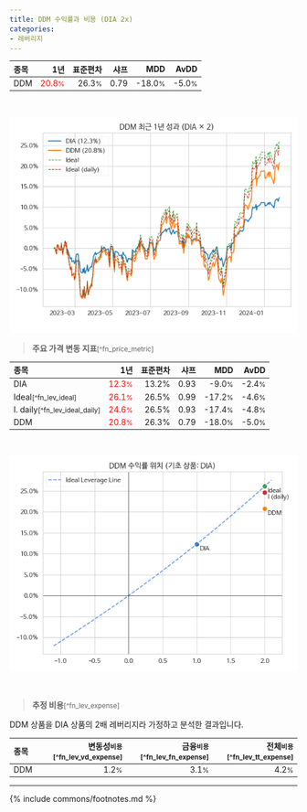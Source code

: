 ```yaml
---
title: DDM 수익률과 비용 (DIA 2x)
categories:
- 레버리지
---
```


| **종목** | **1년** | **표준편차** | **샤프** | **MDD** | **AvDD** |
| :------------ | ------: | -----------: | -------: | ------: | -------: |
| DDM | <span style="color: red">20.8<small>%</small></span> | 26.3<small>%</small> | 0.79 | -18.0<small>%</small> | -5.0<small>%</small> |

<!-- more -->

<br>

![DDM](/lev/images/ddm.png)

> **주요 가격 변동 지표**<small>[^fn_price_metric]</small>


| **종목** | **1년** | **표준편차** | **샤프** | **MDD** | **AvDD** |
| :------------ | ------: | -----------: | -------: | ------: | -------: |
| DIA | <span style="color: red">12.3<small>%</small></span> | 13.2% | 0.93 | -9.0<small>%</small> | -2.4<small>%</small> |
| Ideal<small>[^fn_lev_ideal]</small> | <span style="color: red">26.1<small>%</small></span> | 26.5% | 0.99 | -17.2<small>%</small> | -4.6<small>%</small> |
| I. daily<small>[^fn_lev_ideal_daily]</small> | <span style="color: red">24.6<small>%</small></span> | 26.5% | 0.93 | -17.4<small>%</small> | -4.8<small>%</small> |
| DDM | <span style="color: red">20.8<small>%</small></span> | 26.3% | 0.79 | -18.0<small>%</small> | -5.0<small>%</small> |

<br>

![DDM](/lev/images/ddm_ideal.png)

<br>

> **추정 비용**<small>[^fn_lev_expense]</small><a id="expense"></a>

DDM 상품을 DIA 상품의 2배 레버리지라 가정하고 분석한 결과입니다.

| **종목** | **변동성<small>비용</small>**<small>[^fn_lev_vd_expense]</small> | **금융<small>비용</small>**<small>[^fn_lev_fn_expense]</small> | **전체<small>비용</small>**<small>[^fn_lev_tt_expense]</small> |
| :------------ | ------: | -----------: | -------: |
| DDM | 1.2<small>%</small> | 3.1<small>%</small> | 4.2<small>%</small> |

---
{% include commons/footnotes.md %}